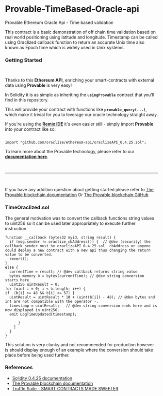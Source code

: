 # Provable-TimeBased-Oracle-api
Provable Ethereum Oracle Api - Time based validation 

This contract is a basic demonstration of off chain time validation based on real world positioning using latitude and longitude. Timestamp can be called using Oraclized callback function to return an accurate Unix time also known as Epoch time which is widely used in Unix systems. 

### Getting Started

&nbsp;

Thanks to this __Ethereum API__, enriching your smart-contracts with external data using __Provable__ is very easy!

In Solidity it is as simple as inheriting the __`usingProvable`__ contract that you'll find in this repository.

This will provide your contract with functions like __`provable_query(...)`__, which make it trivial for you to leverage our oracle technology straight away.

If you're using the __[Remix IDE](http://remix.ethereum.org)__ it's even easier still - simply import __Provable__ into your contract like so:

```solidity

import "github.com/oraclize/ethereum-api/oraclizeAPI_0.4.25.sol";

```

To learn more about the Provable technology, please refer to our __[documentation here](https://docs.oraclize.it)__.

&nbsp;

***

&nbsp;

If you have any addition question about getting started please refer to [The Provable blockchain documentation](https://docs.provable.xyz/) Or [The Provable blockchain GitHub](https://github.com/provable-things/ethereum-api)

### TimeOraclized.sol

The general motivation was to convert the callback functions string values to uint256 so it can be used later appropriately to execute further instruction. 

```
function __callback (bytes32 myid, string result) {
  if (msg.sender != oraclize_cbAddress()) {  // @dev (security) the callback sender must be oraclizeAPI_0.4.25.sol _cbAddress or anyone could deploy a new contract with a new api thus changing the return value to be converted.
  revert();
}
else {
  currentTime = result; // @dev callback returns string value 
  bytes memory b = bytes(currentTime); // @dev string conversion starts here 
  uint256 uintResult = 0;
for (uint i = 0; i < b.length; i++) { 
if  (b[i] >= 48 && b[i] <= 57) {
  uintResult = uintResult * 10 + (uint(b[i]) - 48); // @dev bytes and int are not compatible with the operator -.
  timestamp = uintResult;   // @dev string conversion ends here and is now displayed in uint256.
  emit LogTimeUpdated(timestamp);
  
      }
    }
  }
}

```

This solution is very clunky and not recommended for production however is should display enough of an example where the conversion should take place before being used further.


### References 

* [Solidity 0.4.25 documentation](https://solidity.readthedocs.io/en/v0.4.25/)
* [The Provable blockchain documentation](https://docs.provable.xyz/)
* [Truffle Suite - SMART CONTRACTS MADE SWEETER](https://www.trufflesuite.com/truffle)


